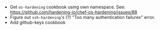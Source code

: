 * Get `os-hardening` cookbook using own namespace.
See: https://github.com/hardening-io/chef-os-hardening/issues/88
* Figure out `ssh-hardening`'s (?) "Too many authentication failures" error.
* Add github-keys cookbook
